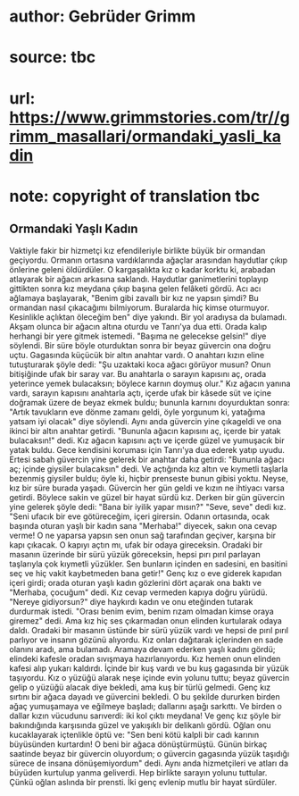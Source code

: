 # author: Gebrüder Grimm
# source: tbc
# url: https://www.grimmstories.com/tr//grimm_masallari/ormandaki_yasli_kadin
# note: copyright of translation tbc

## Ormandaki Yaşlı Kadın 

Vaktiyle fakir bir hizmetçi kız efendileriyle birlikte büyük bir
ormandan geçiyordu. Ormanın ortasına vardıklarında ağaçlar arasından
haydutlar çıkıp önlerine geleni öldürdüler. O kargaşalıkta kız o kadar
korktu ki, arabadan atlayarak bir ağacın arkasına saklandı. Haydutlar
ganimetlerini toplayıp gittikten sonra kız meydana çıkıp başına gelen
felâketi gördü.
Acı acı ağlamaya başlayarak, "Benim gibi zavallı bir kız ne yapsın
şimdi? Bu ormandan nasıl çıkacağımı bilmiyorum. Buralarda hiç kimse
oturmuyor. Kesinlikle açlıktan öleceğim ben" diye yakındı.
Bir yol aradıysa da bulamadı. Akşam olunca bir ağacın altına oturdu ve
Tanrı'ya dua etti. Orada kalıp herhangi bir yere gitmek istemedi.
"Başıma ne gelecekse gelsin!" diye söylendi.
Bir süre böyle oturduktan sonra bir beyaz güvercin ona doğru uçtu.
Gagasında küçücük bir altın anahtar vardı. O anahtarı kızın eline
tutuşturarak şöyle dedi:
"Şu uzaktaki koca ağacı görüyor musun? Onun bitişiğinde ufak bir saray
var. Bu anahtarla o sarayın kapısını aç, orada yeterince yemek
bulacaksın; böylece karnın doymuş olur."
Kız ağacın yanına vardı, sarayın kapısını anahtarla açtı, içerde ufak
bir kâsede süt ve içine doğramak üzere de beyaz ekmek buldu; bununla
karnını doyurduktan sonra:
"Artık tavukların eve dönme zamanı geldi, öyle yorgunum ki, yatağıma
yatsam iyi olacak" diye söylendi.
Aynı anda güvercin yine çıkageldi ve ona ikinci bir altın anahtar
getirdi.
"Bununla ağacın kapısını aç, içerde bir yatak bulacaksın!" dedi.
Kız ağacın kapısını açtı ve içerde güzel ve yumuşacık bir yatak buldu.
Gece kendisini koruması için Tanrı'ya dua ederek yatıp uyudu.
Ertesi sabah güvercin yine gelerek bir anahtar daha getirdi:
"Bununla ağacı aç; içinde giysiler bulacaksın" dedi.
Ve açtığında kız altın ve kıymetli taşlarla bezenmiş giysiler buldu;
öyle ki, hiçbir prenseste bunun gibisi yoktu.
Neyse, kız bir süre burada yaşadı. Güvercin her gün geldi ve kızın ne
ihtiyacı varsa getirdi. Böylece sakin ve güzel bir hayat sürdü kız.
Derken bir gün güvercin yine gelerek şöyle dedi:
"Bana bir iyilik yapar mısın?"
"Seve, seve" dedi kız.
"Seni ufacık bir eve götüreceğim, içeri girersin. Odanın ortasında,
ocak başında oturan yaşlı bir kadın sana "Merhaba!" diyecek, sakın ona
cevap verme! O ne yaparsa yapsın sen onun sağ tarafından geçiver,
karşına bir kapı çıkacak. O kapıyı açtın mı, ufak bir odaya gireceksin.
Oradaki bir masanın üzerinde bir sürü yüzük göreceksin, hepsi pırı pırıl
parlayan taşlarıyla çok kıymetli yüzükler. Sen bunların içinden en
sadesini, en basitini seç ve hiç vakit kaybetmeden bana getir!"
Genç kız o eve giderek kapıdan içeri girdi; orada oturan yaşlı kadın
gözlerini dört açarak ona baktı ve "Merhaba, çocuğum" dedi. Kız cevap
vermeden kapıya doğru yürüdü.
"Nereye gidiyorsun?" diye haykırdı kadın ve onu eteğinden tutarak
durdurmak istedi.
"Orası benim evim, benim rızam olmadan kimse oraya giremez" dedi. Ama
kız hiç ses çıkarmadan onun elinden kurtularak odaya daldı. Oradaki bir
masanın üstünde bir sürü yüzük vardı ve hepsi de pırıl pırıl parlıyor ve
insanın gözünü alıyordu. Kız onları dağıtarak içlerinden en sade olanını
aradı, ama bulamadı. Aramaya devam ederken yaşlı kadını gördü; elindeki
kafesle oradan sıvışmaya hazırlanıyordu.
Kız hemen onun elinden kafesi alıp yukarı kaldırdı. İçinde bir kuş vardı
ve bu kuş gagasında bir yüzük taşıyordu.
Kız o yüzüğü alarak neşe içinde evin yolunu tuttu; beyaz güvercin gelip
o yüzüğü alacak diye bekledi, ama kuş bir türlü gelmedi.
Genç kız sırtını bir ağaca dayadı ve güvercini bekledi. O bu şekilde
dururken birden ağaç yumuşamaya ve eğilmeye başladı; dallarını aşağı
sarkıttı. Ve birden o dallar kızın vücudunu sarıverdi: iki kol çıktı
meydana! Ve genç kız şöyle bir bakındığında karşısında güzel ve
yakışıklı bir delikanlı gördü. Oğlan onu kucaklayarak içtenlikle öptü
ve:
"Sen beni kötü kalpli bir cadı karının büyüsünden kurtardın! O beni bir
ağaca dönüştürmüştü. Günün birkaç saatinde beyaz bir güvercin oluyordum;
o güvercin gagasında yüzük taşıdığı sürece de insana dönüşemiyordum"
dedi.
Aynı anda hizmetçileri ve atları da büyüden kurtulup yanma geliverdi.
Hep birlikte sarayın yolunu tuttular. Çünkü oğlan aslında bir prensti.
İki genç evlenip mutlu bir hayat sürdüler.

